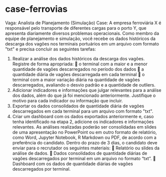 # case-ferrovias

Vaga: Analista de Planejamento (Simulação)
Case: A empresa ferroviária X é responsável pelo transporte de diferentes cargas para o porto Y, que apresenta diariamente diversos problemas operacionais. Como membro da equipe de planejamento e simulação, você recebe os dados históricos da descarga dos vagões nos terminais portuários em um arquivo com formato "txt" e precisa concluir as seguintes tarefas:
1. Realizar a análise dos dados históricos da descarga dos vagões. Registre de forma apropriada:
 o terminal com a maior e a menor quantidade de vagões descarregados no período dos dados
 a quantidade diária de vagões descarregada em cada terminal
 o terminal com a maior variação diária na quantidade de vagões descarregados, avaliando o desvio padrão e a quantidade de outliers.
2. Adicionar indicadores e informações que julgar relevantes para a análise dos dados, além do que já foi mencionado anteriormente. Justifique o motivo para cada indicador ou informação que incluir.
3. Exportar os dados consolidados de quantidade diária de vagões descarregados em cada terminal para um arquivo com formato "txt".
4. Criar um dashboard com os dados exportados anteriormente e, caso tenha identificado na etapa 2, adicione os indicadores e informações relevantes.
As análises realizadas poderão ser consolidadas em slides de uma apresentação no PowerPoint ou em outro formato de relatório, como Word, Jupyter Notebook, R Markdown ou PDF, de acordo com a preferência do candidato. Dentro do prazo de 3 dias, o candidato deve enviar para o recrutador os seguintes materiais:
 Relatório ou slides da análise de dados.
 Dados consolidados de quantidade diárias de vagões descarregados por terminal em um arquivo no formato “txt”.
 Dashboard com os dados de quantidade diárias de vagões descarregados por terminal.